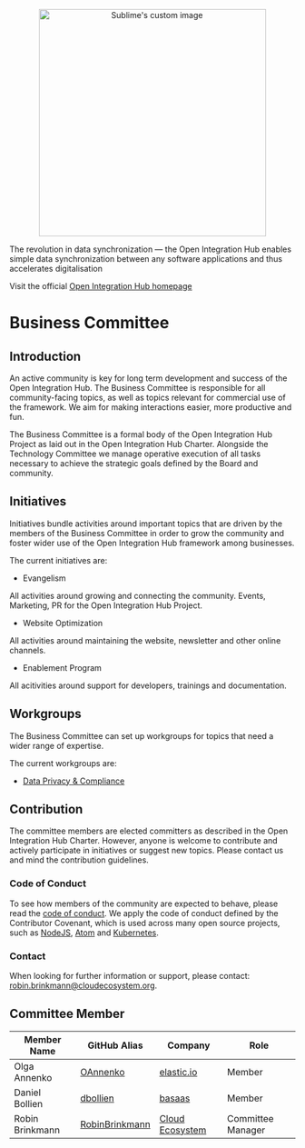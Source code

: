 <p align="center">
  <img src="https://github.com/openintegrationhub/Microservices/blob/master/Assets/medium-oih-einzeilig-zentriert.jpg" alt="Sublime's custom image" width="400"/>
</p>

The revolution in data synchronization — the Open Integration Hub enables simple data synchronization between any software applications and thus accelerates digitalisation

Visit the official [Open Integration Hub homepage](https://www.openintegrationhub.org/)

# Business Committee


## Introduction

An active community is key for long term development and success of the Open Integration Hub. The Business Committee is responsible for all community-facing topics, as well as topics relevant for commercial use of the framework. We aim for making interactions easier, more productive and fun.

The Business Committee is a formal body of the Open Integration Hub Project as laid out in the Open Integration Hub Charter. Alongside the Technology Committee we manage operative execution of all tasks necessary to achieve the strategic goals defined by the Board and community.


## Initiatives

Initiatives bundle activities around important topics that are driven by the members of the Business Committee in order to grow the community and foster wider use of the Open Integration Hub framework among businesses.

The current initiatives are:
* Evangelism

All activities around growing and connecting the community. Events, Marketing, PR for the Open Integration Hub Project.

* Website Optimization

All activities around maintaining the website, newsletter and other online channels.

* Enablement Program

All acitivities around support for developers, trainings and documentation.


## Workgroups

The Business Committee can set up workgroups for topics that need a wider range of expertise.

The current workgroups are:
*	[Data Privacy & Compliance](https://github.com/openintegrationhub/BusinessCommittee/tree/Contribution-Guide/Data%20Privacy%20and%20Compliance)


## Contribution
The committee members are elected committers as described in the Open Integration Hub Charter. 
However, anyone is welcome to contribute and actively participate in initiatives or suggest new topics. Please contact us and mind the contribution guidelines.


### Code of Conduct

To see how members of the community are expected to behave, please read the [code of conduct](CODE_OF_CONDUCT.md). We apply the code of conduct defined by the Contributor Covenant, which is used across many open source projects, such as [NodeJS](https://github.com/nodejs/node), [Atom](https://github.com/atom/atom) and [Kubernetes](https://github.com/kubernetes/kubernetes).

### Contact
When looking for further information or support, please contact: robin.brinkmann@cloudecosystem.org.


## Committee Member

|Member Name |GitHub Alias|Company| Role |
| --- | --- | --- | --- |
| Olga Annenko|[OAnnenko](https://github.com/OAnnenko)|[elastic.io](https://www.elastic.io//)| Member  |
| Daniel Bollien|[dbollien](https://github.com/dbollien)|[basaas](https://www.basaas.com//)| Member  |
| Robin Brinkmann |[RobinBrinkmann](https://github.com/RobinBrinkmann)|[Cloud Ecosystem](https://www.cloudecosystem.org/) | Committee Manager   |
